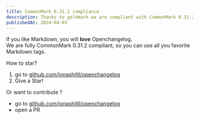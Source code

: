 ```yaml
---
title: CommonMark 0.31.2 compliance
description: Thanks to goldmark we are compliant with CommonMark 0.31.2 
publishedAt: 2024-04-03
---
```


If you like Markdown, you will **love** Openchangelog.  
We are fully CommonMark 0.31.2 compliant, so you can use all you favorite Markdown tags.

How to star?
1. go to [github.com/jonashiltl/openchangelog](github.com/jonashiltl/openchangelog)
2. Give a Star!  

Or want to contribute ?
- go to [github.com/jonashiltl/openchangelog](github.com/jonashiltl/openchangelog)
- open a PR
